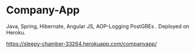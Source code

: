 # Company-App
Java, Spring, Hibernate, Angular JS, AOP-Logging PostGREs . Deployed on Heroku.


https://sleepy-chamber-33264.herokuapp.com/companyapp/
